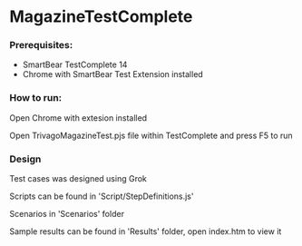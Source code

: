 # MagazineTestComplete

### Prerequisites:

- SmartBear TestComplete 14
- Chrome with SmartBear Test Extension installed


### How to run:

Open Chrome with extesion installed

Open TrivagoMagazineTest.pjs file within TestComplete and press F5 to run

### Design

Test cases was designed using Grok

Scripts can be found in 'Script/StepDefinitions.js'

Scenarios in 'Scenarios' folder


Sample results can be found in 'Results' folder, open index.htm to view it
